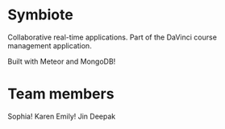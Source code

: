 Symbiote
========

Collaborative real-time applications. Part of the DaVinci course management application.

Built with Meteor and MongoDB!


Team members
============
Sophia!
Karen
Emily!
Jin
Deepak